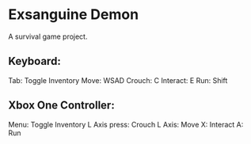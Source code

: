 # Exsanguine Demon
A survival game project.

## Keyboard:
Tab: Toggle Inventory
Move: WSAD
Crouch: C
Interact: E
Run: Shift

## Xbox One Controller:
Menu: Toggle Inventory
L Axis press: Crouch
L Axis: Move
X: Interact
A: Run
